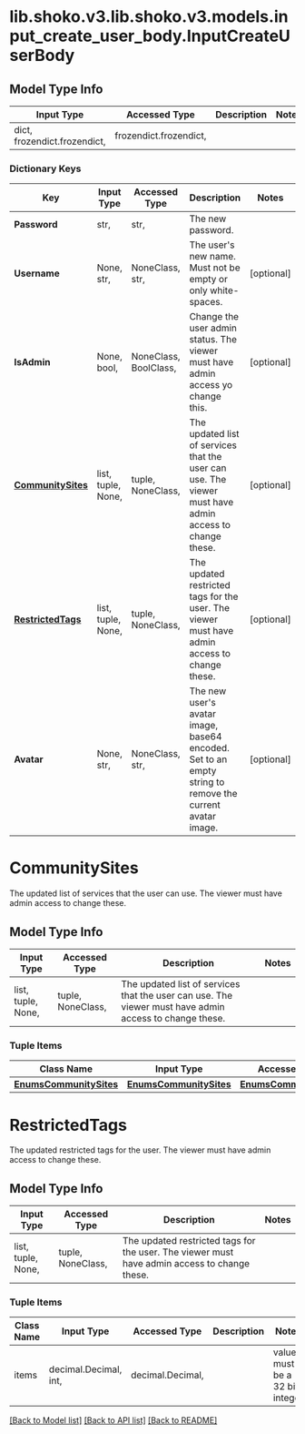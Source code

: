 # lib.shoko.v3.lib.shoko.v3.models.input_create_user_body.InputCreateUserBody

## Model Type Info
Input Type | Accessed Type | Description | Notes
------------ | ------------- | ------------- | -------------
dict, frozendict.frozendict,  | frozendict.frozendict,  |  | 

### Dictionary Keys
Key | Input Type | Accessed Type | Description | Notes
------------ | ------------- | ------------- | ------------- | -------------
**Password** | str,  | str,  | The new password. | 
**Username** | None, str,  | NoneClass, str,  | The user&#x27;s new name. Must not be empty or only white-spaces. | [optional] 
**IsAdmin** | None, bool,  | NoneClass, BoolClass,  | Change the user admin status. The viewer must have admin access  yo change this. | [optional] 
**[CommunitySites](#CommunitySites)** | list, tuple, None,  | tuple, NoneClass,  | The updated list of services that the user can use. The viewer  must have admin access to change these. | [optional] 
**[RestrictedTags](#RestrictedTags)** | list, tuple, None,  | tuple, NoneClass,  | The updated restricted tags for the user. The viewer must have  admin access to change these. | [optional] 
**Avatar** | None, str,  | NoneClass, str,  | The new user&#x27;s avatar image, base64 encoded. Set to an empty  string to remove the current avatar image. | [optional] 

# CommunitySites

The updated list of services that the user can use. The viewer  must have admin access to change these.

## Model Type Info
Input Type | Accessed Type | Description | Notes
------------ | ------------- | ------------- | -------------
list, tuple, None,  | tuple, NoneClass,  | The updated list of services that the user can use. The viewer  must have admin access to change these. | 

### Tuple Items
Class Name | Input Type | Accessed Type | Description | Notes
------------- | ------------- | ------------- | ------------- | -------------
[**EnumsCommunitySites**](EnumsCommunitySites.md) | [**EnumsCommunitySites**](EnumsCommunitySites.md) | [**EnumsCommunitySites**](EnumsCommunitySites.md) |  | 

# RestrictedTags

The updated restricted tags for the user. The viewer must have  admin access to change these.

## Model Type Info
Input Type | Accessed Type | Description | Notes
------------ | ------------- | ------------- | -------------
list, tuple, None,  | tuple, NoneClass,  | The updated restricted tags for the user. The viewer must have  admin access to change these. | 

### Tuple Items
Class Name | Input Type | Accessed Type | Description | Notes
------------- | ------------- | ------------- | ------------- | -------------
items | decimal.Decimal, int,  | decimal.Decimal,  |  | value must be a 32 bit integer

[[Back to Model list]](../../README.md#documentation-for-models) [[Back to API list]](../../README.md#documentation-for-api-endpoints) [[Back to README]](../../README.md)

